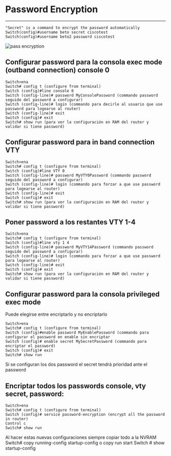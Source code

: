# Password Encryption
***
```
"Secret" is a command to encrypt the password automatically
Switch(config)#username beto secret ciscotest
Switch(config)#username beto2 password ciscotest
```


![pass encryption](https://github.com/btock/Cisco-network-tips/assets/14008255/35749b28-be13-4887-b6f5-4fa674c1695b)




## Configurar password para la consola exec mode (outband connection) console 0
```
Switch>ena
Switch# config t (configure from terminal)
Switch (config)#line console 0
Switch (config-line)# password MyConsolePassword (commando password seguido del password a configurar)
Switch (config-line)# login (commando para decirle al usuario que use password para logearse al router)
Switch (config-line)# exit
Switch (config)# exit
Switch# show run (para ver la configuración en RAM del router y validar si tiene password)
```
 
## Configurar password para in band connection VTY
```
Switch>ena
Switch# config t (configure from terminal)
Switch (config)#line VTY 0
Switch (config-line)# password MyVTY0Password (commando password seguido del password a configurar)
Switch (config-line)# login (commando para forzar a que use password para logearse al router)
Switch (config-line)# exit
Switch (config)# exit
Switch# show run (para ver la configuración en RAM del router y validar si tiene password)
```

 

## Poner password a los restantes VTY 1-4
```
Switch>ena
Switch# config t (configure from terminal)
Switch (config)#line vty 1 4
Switch (config-line)# password MyVTY14Password (commando password seguido del password a configurar)
Switch (config-line)# login (commando para forzar a que use password para logearse al router)
Switch (config-line)# exit
Switch (config)# exit
Switch# show run (para ver la configuración en RAM del router y validar si tiene password)
```
 
## Configurar password para la consola privileged exec mode 
Puede elegirse entre encriptarlo y no encriptarlo
```
Switch>ena
Switch# config t (configure from terminal)
Switch (config)#enable password MyEnablePassword (commando para configurar el password en enable sin encriptar
Switch (config)# enable secret MySecretPassword (commando para encriptar el password)
Switch (config)# exit
Switch# show run
```
 
Si se configuran los dos password el secret tendrá prioridad ante el password

## Encriptar todos los passwords console, vty secret, password:
```
Switch>ena
Switch# config t (configure from terminal)
Switch (config)# service password-encryption (encrypt all the password in router)
Control c
Switch# show run
```
 
 
Al hacer estas nuevas configuraciones siempre copiar todo a la NVRAM
Switch# copy running-config startup-config o copy run start
Switch # show startup-config

